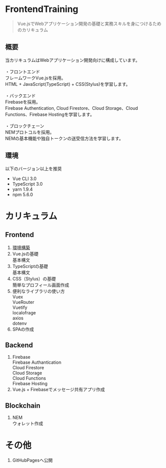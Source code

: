 # FrontendTraining

> Vue.jsでWebアプリケーション開発の基礎と実務スキルを身につけるためのカリキュラム

## 概要
当カリキュラムはWebアプリケーション開発向けに構成しています。<br><br>
・フロントエンド<br>
フレームワークVue.jsを採用。<br>
HTML + JavaScript(TypeScript) + CSS(Stylus)を学習します。<br><br>
・バックエンド<br>
Firebaseを採用。<br>
Firebase Authentication, Cloud Firestore、Cloud Storage、Cloud Functions、Firebase Hostingを学習します。<br><br>
・ブロックチェーン<br>
NEMプロトコルを採用。<br>
NEMの基本機能や独自トークンの送受信方法を学習します。<br>

## 環境
以下のバージョン以上を推奨
- Vue CLI 3.0
- TypeScript 3.0
- yarn 1.9.4
- npm 5.6.0

# カリキュラム
## Frontend
1. [環境構築](./environment/README.md)<br>
2. Vue.jsの基礎<br>
基本構文<br>
3. TypeScriptの基礎<br>
基本構文<br>
4. CSS（Stylus）の基礎<br>
簡単なプロフィール画面作成<br>
5. 便利なライブラリの使い方<br>
Vuex<br>
VueRouter<br>
Vuetify<br>
localofrage<br>
axios<br>
dotenv<br>
6. SPAの作成<br>
   
## Backend
1. Firebase<br>
Firebase Authantication<br>
Cloud Firestore<br>
Cloud Storage<br>
Cloud Functions<br>
Firebase Hosting<br>
2. Vue.js + Firebaseでメッセージ共有アプリ作成<br>

## Blockchain
1. NEM<br>
ウォレット作成<br>

# その他
1. GitHubPagesへ公開<br>